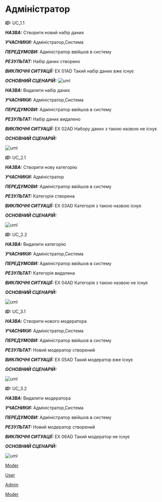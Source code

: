 # Адміністратор
***ID:*** UC_1.1

***НАЗВА:*** Створити новий набір даних
    
***УЧАСНИКИ:*** Адміністратор,Система

***ПЕРЕДУМОВИ:*** Адміністратор ввійшов в систему

***РЕЗУЛЬТАТ:*** Набір даних створено

***ВИКЛЮЧНІ СИТУАЦІЇ:*** EX 01AD Такий набір даних вже існує

***ОСНОВНИЙ СЦЕНАРІЙ:***
![uml](http://www.plantuml.com/plantuml/png/bP9DJi9G58NdNSLDt81EwGGINO4JfoGqIY9WIXsOC02gSMB00O74cJje2rZ2Jxk5UtVaEHOI8aBYxBtxpdVkpttbTb3rWyV6lTEfr1hrTk1NWvRVSNx2yYjOqW_DhAiBwrdVGaqqibVHI1Fh5m-Q8Zp7Oy-6OaDTydMcQnlhniR4e8eAjUjqhf_QWTUWyMTXgdDTQoJsJ06mq4PYFStvgXdjSXWkcGAMYO281FU8g4v98Sr4T0RP1jGBZzcstdmNoY5ESCcOuaI95he78tW_9XROnV1dO7HOr00X2m4lH6CUB0Jz9ffoW2oNpUWN45WN7U3W_YFb1aYgYOMaLpOi8Z6LdDRUL4wxyegIY0rslZ5KtJs74zi3IBS5XtiCtsukHNLpLgTJja119cmAF9MPJVvOh-iqMu4dVltsBf0ptwkLH7Ck4pbNbClLZPnVL2xnZLiFJjbhrl33lm40)


***НАЗВА:*** Видалити набір даних
    
***УЧАСНИКИ:*** Адміністратор,Система

***ПЕРЕДУМОВИ:*** Адміністратор ввійшов в систему

***РЕЗУЛЬТАТ:*** Набір даних видалено

***ВИКЛЮЧНІ СИТУАЦІЇ:*** EX 02AD Набору даних з такою назвою не існує

***ОСНОВНИЙ СЦЕНАРІЙ:***

![uml](http://www.plantuml.com/plantuml/png/VP91IiD058RtESK3Bo0ksqqBUW8tRWi96Z299ED2o29j53T2N9G8xhp1D5hKDirSuNytyZsY86Ywoypxl-yDFvbaPfQQw-ZIowT-5CPXPjAPITBS6-4P7HVuu3alk4G3o_S4YuON_G3lNF9IXWyIgOWhR7J-XfPhxBXMK7Aspu-z_FGcCq6awfTUYpLQME9R3Q1L7V4SJgVeLETWiS5QH3KQ4iAIdAsYU5LArZoHxBJO2NMddzttYztFbPDm8uTEL-nv8fVZVsfu78gJ25UoGI-M97wBbMIANyyPx-SRAL6pMww63CEr_S4xWOkUm-UGBKvCG6buVc7e80ty4S5fBu9ijLWwEQF3e-cnbvdaofi4iI__nXS0)


***ID:*** UC_2.1

***НАЗВА:*** Створити нову категорію
    
***УЧАСНИКИ:*** Адміністратор

***ПЕРЕДУМОВИ:*** Адміністратор ввійшов в систему

***РЕЗУЛЬТАТ:*** Категорія створена

***ВИКЛЮЧНІ СИТУАЦІЇ:*** EX 03AD Категорія з такою назвою існує

***ОСНОВНИЙ СЦЕНАРІЙ:***

![uml](http://www.plantuml.com/plantuml/png/VP91IiD058RtESK3Bo2uQpSjw0dSk2qqQC4caemB8GlRA6waTH4YkFC6usXfgSda2l-xaUyHtMZCRjxy__V_Zs56gPaavdf-6MJZwNmMpLAJJ4oSPC40B_1yYnqlUCav72m_42mSBri1Mywv4F5HB6lYDVQgVw3Y4ZMN2ehFjlvXa9tUf2QSQ_Hh6uiDAbZYEpMWqZZY1HfLuJMkWSKU6maguKW8Ip9RHV6kbDGyatHQr4BTwz5_RzpyN3LYTZ9uhUXPaVDXnpCy_MSdUBn9WruKX1eMMpZEEpOSzkRe20VrhhZuYw_wtkuNwxYKdWQ-FKbRtXaOnIQaP7P-OUWW2QS3KWOLTlXKEvsSqU7H-3X8JNmLZC9eAd_a2m00)


***ID:*** UC_2.2

***НАЗВА:*** Видалити категорію
    
***УЧАСНИКИ:*** Адміністратор,Система

***ПЕРЕДУМОВИ:*** Адміністратор ввійшов в систему

***РЕЗУЛЬТАТ:*** Категорія видалена

***ВИКЛЮЧНІ СИТУАЦІЇ:*** EX 04AD Категорія з такою назвою не існує

***ОСНОВНИЙ СЦЕНАРІЙ:***

![uml](http://www.plantuml.com/plantuml/png/VP8zJiD048Lxds8aBa11bJI912UWeOra2o9X6zbBWUI2n20QX2ai8z5nWsKXYfNuvmflRiIi7HeItEtCU--RqMWdiPf5wjQ_TfAfwy-3M4Kp5KQ9Cy8x6hv7oGjUSWe3pKy43SFBNi2QKyv5V1PBHfnXO_LlL5oWvi86nQTx_zX9pkzYvVaM_T5ZiK85JVpG0IkB8rwWjIeQYskXiS5AG0KCIKAJrBgBVjcKZ7aZcQbHI-hHFflTnkrlgnMpaQAn8mPMv7IyVuNN_zmal4-KNICdmMkiOJWziE1uc6DGYgYnvOpp_VZBmEd-PWqNKhPeTg-QquF085GUHVFBAqL7aUUEgCjK0jjQEvrTqF79zDI9LNZZJBp0bH_o0m00)


***ID:*** UC_3.1

***НАЗВА:*** Створити нового модератора
    
***УЧАСНИКИ:*** Адміністратор,Система

***ПЕРЕДУМОВИ:*** Адміністратор ввійшов в систему

***РЕЗУЛЬТАТ:*** Новий модератор створений

***ВИКЛЮЧНІ СИТУАЦІЇ:*** EX 05AD Такий модератор вже існує

***ОСНОВНИЙ СЦЕНАРІЙ:***

![uml](http://www.plantuml.com/plantuml/png/dLDDIiDW4Dtd50DUm8sRTjE2di2DsqA35cmhoUT2wCB-g1jfNKW4TzxWQpGqnEJB5TxSo1bIKJJfeej2lvdtthnvGpgXwGNcUdZfJRhzuM0q24tGC-DWuhNm2iUtI7dACvuZXkK7WaNCiwg13S_vMPgF0baHhv1f_mCvHoWuKgBWR8LlUvFJcz3uGvL-gsIH88SbNYW0kSeHJr5g5qxbIbXaI4GeGap2i2HlgrIyAql6l93Cj2Y4TQT_tTPn-Lqg1HpBm-c87HPvtgw9uQa9Jd1O8zM2-bx8o08PtmjkIUf3VWfD2JdqaVnmOVVB8_j_aoeP2PyZGe64X5Gt4BawiLZ3_Se0LhN-ulRFeTRYpcsnsSekTLkjMsNob5HNLVLqUkq6RT8j6Z8UZOrFmU3ymj11uFTRX19EDyGdCc6TdD7XKVVO2ytuokluexvy2by0)


***ID:*** UC_3.2

***НАЗВА:*** Видалити модератора
    
***УЧАСНИКИ:*** Адміністратор,Система

***ПЕРЕДУМОВИ:*** Адміністратор ввійшов в систему

***РЕЗУЛЬТАТ:*** Новий модератор створений

***ВИКЛЮЧНІ СИТУАЦІЇ:*** EX 06AD Такий модератор не існує

***ОСНОВНИЙ СЦЕНАРІЙ:***

![uml](http://www.plantuml.com/plantuml/png/dL8xJiD04ErzYf6u01L5qYGId826Db8iY4GIP2y5KWeI1sXGGe62HCSDDWOhAsElh_3cHip8GI1XKgJpphpFs-VjnAONcUlXPJ3fzeU3qI0sKS-CeqdGmYiytyBnb6US88Nb1u95ohDwWGqd_2pBHu4iYPV8TV-1WbSeUQL4mTaQtmucfpUn2OSg_LRB8aC1IpnN00gL8vwYqYsyobMmo969q0ef2SEIdArIyQuiiNaXyRGeXNMddtwRkFeULG9EvU3LOaT4JjeDDJpz1oTuhE5qeBddObaYvtl1BKWC7JJM9vp07Q60bq7smuVTfvC68Urc_-IDoRHbhnHuxPcmvaGnl--LQQKxhe3DrdqX9ZfNURdFbDHUNL3MyiqHPAiv_hv2BMuqDY55W_CBGmTHs6yHAls_S18i5zx96HqUTO-3s8olWauuwiiR_m80)

[Moder](https://github.com/JenyaKrasulin/Jenya_Taras_Andrew_i_kto-to_ewe/blob/master/docs/use%20cases/Moderator.md)

[User](https://github.com/JenyaKrasulin/Jenya_Taras_Andrew_i_kto-to_ewe/blob/master/docs/use%20cases/User.md)

[Admin](https://github.com/JenyaKrasulin/Jenya_Taras_Andrew_i_kto-to_ewe/blob/master/docs/use%20cases/Admin.md)

[Moder](https://github.com/JenyaKrasulin/Jenya_Taras_Andrew_i_kto-to_ewe/blob/master/docs/use%20cases/Moderator.md)
